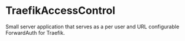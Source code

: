 # TraefikAccessControl
Small server application that serves as a per user and URL configurable ForwardAuth for Traefik.

